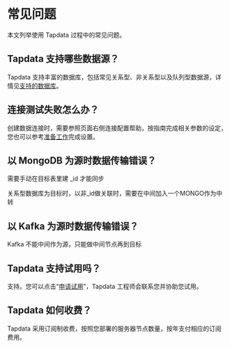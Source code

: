 # 常见问题

本文列举使用 Tapdata 过程中的常见问题。

## Tapdata 支持哪些数据源？

Tapdata 支持丰富的数据库，包括常见关系型、非关系型以及队列型数据源，详情见[支持的数据库](introduction/supported-databases.md)。



## 连接测试失败怎么办？

创建数据连接时，需要参照页面右侧连接配置帮助，按指南完成相关参数的设定，您也可以参考[准备工作](prerequisites)完成设置。



## 以 MongoDB 为源时数据传输错误？

需要手动在目标表里建 _id 才能同步

关系型数据库为目标时，以非_id做关联时，需要在中间加入一个MONGO作为中转



## 以 Kafka 为源时数据传输错误？

Kafka 不能中间作为源，只能做中间节点再到目标



## Tapdata 支持试用吗？

支持。您可以点击“[申请试用](https://tapdata.net/tapdata-on-prem/demo.html)‍”‍，Tapdata 工程师会联系您并协助您试用。



## Tapdata 如何收费？

Tapdata 采用订阅制收费，按照您部署的服务器节点数量，按年支付相应的订阅费用。